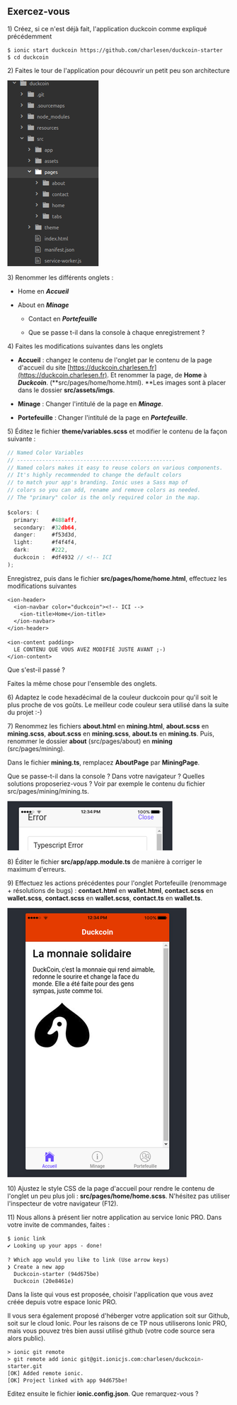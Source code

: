 ## Exercez-vous

1\) Créez, si ce n'est déjà fait, l'application duckcoin comme expliqué précédemment

```
$ ionic start duckcoin https://github.com/charlesen/duckcoin-starter
$ cd duckcoin
```

2\) Faites le tour de l'application pour découvrir un petit peu son architecture

![](/assets/archi_duckcoin.png)

3\) Renommer les différents onglets :

* Home en _**Accueil**_

* About en _**Minage**_

  * Contact en _**Portefeuille**_

  * Que se passe t-il dans la console à chaque enregistrement ?

4\) Faites les modifications suivantes dans les onglets

* **Accueil** : changez le contenu de l'onglet par le contenu de la page d'accueil du site [https://duckcoin.charlesen.fr](https://duckcoin.charlesen.fr). Et renommer la page, de **Home** à _**Duckcoin**_. \(**src/pages/home/home.html\). **Les images sont à placer dans le dossier **src/assets/imgs**.

* **Minage** : Changer l'intitulé de la page en _**Minage**_.

* **Portefeuille** : Changer l'intitulé de la page en _**Portefeuille**_.

5\) Éditez le fichier **theme/variables.scss** et modifier le contenu de la façon suivante :

```js
// Named Color Variables
// --------------------------------------------------
// Named colors makes it easy to reuse colors on various components.
// It's highly recommended to change the default colors
// to match your app's branding. Ionic uses a Sass map of
// colors so you can add, rename and remove colors as needed.
// The "primary" color is the only required color in the map.

$colors: (
  primary:    #488aff,
  secondary:  #32db64,
  danger:     #f53d3d,
  light:      #f4f4f4,
  dark:       #222,
  duckcoin :  #df4932 // <!-- ICI
);
```

Enregistrez, puis dans le fichier **src/pages/home/home.html**, effectuez les modifications suivantes

```
<ion-header>
  <ion-navbar color="duckcoin"><!-- ICI -->
    <ion-title>Home</ion-title>
  </ion-navbar>
</ion-header>

<ion-content padding>
  LE CONTENU QUE VOUS AVEZ MODIFIÉ JUSTE AVANT ;-)
</ion-content>
```

Que s'est-il passé ?

Faites la même chose pour l'ensemble des onglets.

6\) Adaptez le code hexadécimal de la couleur duckcoin pour qu'il soit le plus proche de vos goûts. Le meilleur code couleur sera utilisé dans la suite du projet :-\)

7\) Renommez les fichiers **about.html** en **mining.html**, **about.scss** en **mining.scss**, **about.scss** en **mining.scss**, **about.ts** en **mining.ts**. Puis, renommer le dossier **about** \(src/pages/about\) en **mining** \(src/pages/mining\).

Dans le fichier **mining.ts**, remplacez **AboutPage** par **MiningPage**.

Que se passe-t-il dans la console ? Dans votre navigateur ? Quelles solutions proposeriez-vous ? Voir par exemple le contenu du fichier src/pages/mining/mining.ts.

![](/assets/ionic_error2.png)

8\) Éditer le fichier **src/app/app.module.ts** de manière à corriger le maximum d'erreurs.

9\) Effectuez les actions précédentes pour l'onglet Portefeuille \(renommage + résolutions de bugs\) : **contact.html** en **wallet.html**, **contact.scss** en **wallet.scss**, **contact.scss** en **wallet.scss**, **contact.ts** en **wallet.ts**.

![](/assets/screen_duck_2.png)

10\) Ajustez le style CSS de la page d'accueil pour rendre le contenu de l'onglet un peu plus joli : **src/pages/home/home.scss**. N'hésitez pas utiliser l'inspecteur de votre navigateur \(F12\).

11\) Nous allons à présent lier notre application au service Ionic PRO. Dans votre invite de commandes, faites :

```
$ ionic link
✔ Looking up your apps - done!

? Which app would you like to link (Use arrow keys)
❯ Create a new app
  Duckcoin-starter (94d675be)
  Duckcoin (20e8461e)
```

Dans la liste qui vous est proposée, choisir l'application que vous avez créée depuis votre espace Ionic PRO.

Il vous sera également proposé d'héberger votre application soit sur Github, soit sur le cloud Ionic. Pour les raisons de ce TP nous utiliserons Ionic PRO, mais vous pouvez très bien aussi utilisé github \(votre code source sera alors public\).

```
> ionic git remote
> git remote add ionic git@git.ionicjs.com:charlesen/duckcoin-starter.git
[OK] Added remote ionic.
[OK] Project linked with app 94d675be!
```

Editez ensuite le fichier **ionic.config.json**. Que remarquez-vous ?

[^1]: Ubuntu Ionic Installer : [https://github.com/nraboy/ubuntu-ionic-installer/blob/master/ubuntu\_ionic\_installer.sh](https://github.com/nraboy/ubuntu-ionic-installer/blob/master/ubuntu_ionic_installer.sh)

[^2]: _How to prevent permission errors_ : [https://docs.npmjs.com/getting-started/fixing-npm-permissions](https://docs.npmjs.com/getting-started/fixing-npm-permissions)

